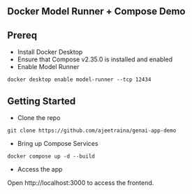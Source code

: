 ## Docker Model Runner + Compose Demo


## Prereq

- Install Docker Desktop
- Ensure that Compose v2.35.0 is installed and enabled
- Enable Model Runner

```
docker desktop enable model-runner --tcp 12434
```

## Getting Started

- Clone the repo

```
git clone https://github.com/ajeetraina/genai-app-demo
```

- Bring up Compose Services

```
docker compose up -d --build
```

- Access the app

Open http://localhost:3000 to access the frontend.
